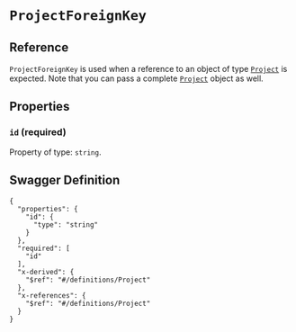 # `ProjectForeignKey` #





## Reference ##

`ProjectForeignKey` is used when a reference to an object of type [`Project`](./../definitions/Project.mkd) is expected.
Note that you can pass a complete [`Project`](./../definitions/Project.mkd) object as well.


## Properties ##

### `id` (required) ###




Property of type: `string`.







## Swagger Definition ##

    {
      "properties": {
        "id": {
          "type": "string"
        }
      }, 
      "required": [
        "id"
      ], 
      "x-derived": {
        "$ref": "#/definitions/Project"
      }, 
      "x-references": {
        "$ref": "#/definitions/Project"
      }
    }
